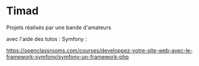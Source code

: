 # Timad

Projets réalisés par une bande d'amateurs

avec l'aide des tutos :
Symfony :

https://openclassrooms.com/courses/developpez-votre-site-web-avec-le-framework-symfony/symfony-un-framework-php

